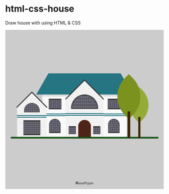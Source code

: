 # html-css-house
 Draw house with using HTML & CSS
 
![Preview Image](https://github.com/sattexe/html-css-house/blob/main/Preview.jpg?raw=true)
